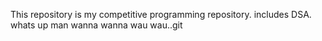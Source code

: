 This repository is my competitive programming repository.
includes DSA.
 whats up man wanna wanna wau wau..git 